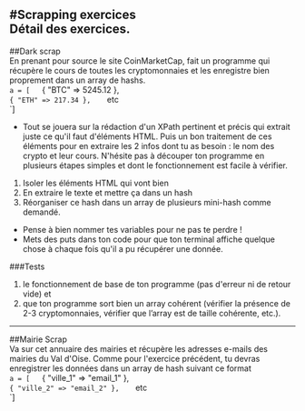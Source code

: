#Scrapping exercices  
Détail des exercices.  
---------------
##Dark scrap  
En prenant pour source le site CoinMarketCap, fait un programme qui récupère le cours de toutes les cryptomonnaies et les enregistre bien proprement dans un array de hashs.  
`a = [  
  `{ "BTC" => 5245.12 },  
  `{ "ETH" => 217.34 },   
  `etc  
`]  
* Tout se jouera sur la rédaction d'un XPath pertinent et précis qui extrait juste ce qu'il faut d'éléments HTML. Puis un bon traitement de ces éléments pour en extraire les 2 infos dont tu as besoin : le nom des crypto et leur cours.
N'hésite pas à découper ton programme en plusieurs étapes simples et dont le fonctionnement est facile à vérifier.   
1. Isoler les éléments HTML qui vont bien  
2. En extraire le texte et mettre ça dans un hash  
3. Réorganiser ce hash dans un array de plusieurs mini-hash comme demandé.  
* Pense à bien nommer tes variables pour ne pas te perdre !  
* Mets des puts dans ton code pour que ton terminal affiche quelque chose à chaque fois qu'il a pu récupérer une donnée.  

###Tests  
1. le fonctionnement de base de ton programme (pas d'erreur ni de retour vide) et   
2.  que ton programme sort bien un array cohérent (vérifier la présence de 2-3 cryptomonnaies, vérifier que l’array est de taille cohérente, etc.).  
-------------------
##Mairie Scrap  
Va sur cet annuaire des mairies et récupère les adresses e-mails des mairies du Val d'Oise. Comme pour l'exercice précédent, tu devras enregistrer les données dans un array de hash suivant ce format  
`a = [  
  `{ "ville_1" => "email_1" },  
  `{ "ville_2" => "email_2" },   
  `etc  
`]  